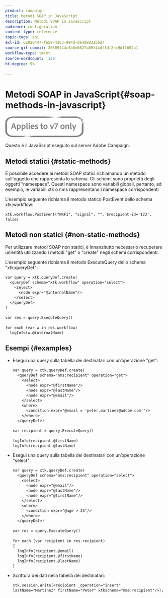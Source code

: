 ```yaml
---
product: campaign
title: Metodi SOAP in JavaScript
description: Metodi SOAP in JavaScript
audience: configuration
content-type: reference
topic-tags: api
exl-id: 62020447-fe59-4363-994d-de4d8032bbd7
source-git-commit: 20509f44c5b8e0827a09f44dffdf2ec9d11652a1
workflow-type: tm+mt
source-wordcount: '136'
ht-degree: 9%

---
```


# Metodi SOAP in JavaScript{#soap-methods-in-javascript}

![](../../assets/v7-only.svg)

Questo è il JavaScript eseguito sul server Adobe Campaign.

## Metodi statici {#static-methods}

È possibile accedere ai metodi SOAP statici richiamando un metodo sull&#39;oggetto che rappresenta lo schema. Gli schemi sono proprietà degli oggetti &quot;namespace&quot;. Questi namespace sono variabili globali, pertanto, ad esempio, le variabili xtk o nms rappresentano i namespace corrispondenti

L&#39;esempio seguente richiama il metodo statico PostEvent dello schema xtk:workflow:

```
xtk.workflow.PostEvent("WKF1", "signal", "", $recipient-id='123', false) 
```

## Metodi non statici {#non-static-methods}

Per utilizzare metodi SOAP non statici, è innanzitutto necessario recuperare un’entità utilizzando i metodi &quot;get&quot; o &quot;create&quot; negli schemi corrispondenti.

L&#39;esempio seguente richiama il metodo ExecuteQuery dello schema &quot;xtk:queryDef&quot;:

```
var query = xtk.queryDef.create(
  <queryDef schema="xtk:workflow" operation="select">
    <select>
      <node expr="@internalName"/>
    </select>
  </queryDef>
)

var res = query.ExecuteQuery()

for each (var w in res.workflow) 
  logInfo(w.@internalName)
```

## Esempi {#examples}

* Esegui una query sulla tabella dei destinatari con un’operazione &quot;get&quot;:

   ```
   var query = xtk.queryDef.create(  
     <queryDef schema="nms:recipient" operation="get">    
       <select>      
         <node expr="@firstName"/>      
         <node expr="@lastName"/>      
         <node expr="@email"/>    
       </select>    
       <where>      
         <condition expr="@email = 'peter.martinez@adobe.com'"/>    
       </where>  
     </queryDef>)
   
   var recipient = query.ExecuteQuery()
   
   logInfo(recipient.@firstName)
   logInfo(recipient.@lastName)
   ```

* Esegui una query sulla tabella dei destinatari con un’operazione &quot;select&quot;:

   ```
   var query = xtk.queryDef.create(  
     <queryDef schema="nms:recipient" operation="select">    
       <select>      
         <node expr="@email"/>      
         <node expr="@lastName"/>      
         <node expr="@firstName"/>    
       </select>    
       <where>      
         <condition expr="@age > 25"/>    
       </where>    
     </queryDef>)
   
   var res = query.ExecuteQuery()
   
   for each (var recipient in res.recipient) 
   {  
     logInfo(recipient.@email)  
     logInfo(recipient.@firstName)  
     logInfo(recipient.@lastName)
   }
   ```

* Scrittura dei dati nella tabella dei destinatari:

   ```
   xtk.session.Write(<recipient _operation="insert" lastName="Martinez" firstName="Peter" xtkschema="nms:recipient"/>);
   ```
